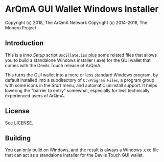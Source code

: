 # ArQmA GUI Wallet Windows Installer #

Copyright (c) 2018, The ArQmA Network
Copyright (c) 2014-2018, The Monero Project

## Introduction ##

This is a *Inno Setup* script `Oscillate.iss` plus some related files
that allows you to build a standalone Windows installer (.exe) for
the GUI wallet that comes with the Devils Touch release of ArQmA.

This turns the GUI wallet into a more or less standard Windows program,
by default installed into a subdirectory of `C:\Program Files`, a
program group with some icons in the *Start* menu, and automatic
uninstall support. It helps lowering the "barrier to entry"
somewhat, especially for less technically experienced users of
ArQmA.


## License ##

See [LICENSE](LICENSE).

## Building ##

You can only build on Windows, and the result is always a
Windows .exe file that can act as a standalone installer for the
Devils Touch GUI wallet.
